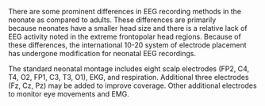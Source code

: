 There are some prominent differences in EEG recording methods in the neonate as compared to adults. These differences are primarily because neonates have a smaller head size and there is a relative lack of EEG activity noted in the extreme frontopolar head regions. Because of these differences, the international 10-20 system of electrode placement has undergone modification for neonatal EEG recordings.

The standard neonatal montage includes eight scalp electrodes (FP2, C4, T4, O2, FP1, C3, T3, O1), EKG, and respiration. Additional three electrodes (Fz, Cz, Pz) may be added to improve coverage. Other additional electrodes to monitor eye movements and EMG.